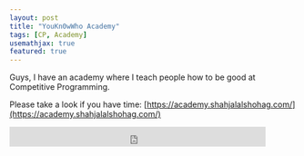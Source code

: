 ```yaml
---
layout: post
title: "YouKn0wWho Academy"
tags: [CP, Academy]
usemathjax: true
featured: true
---
```


Guys, I have an academy where I teach people how to be good at Competitive Programming. 

Please take a look if you have time: [https://academy.shahjalalshohag.com/](https://academy.shahjalalshohag.com/)


<iframe src="https://www.facebook.com/plugins/like.php?href=https%3A%2F%2Fshahjalalshohag.github.io%2Fnirvana%2F&width=450&layout=standard&action=like&size=small&share=true&height=35&appId" width="450" height="35" style="border:none;overflow:hidden" scrolling="no" frameborder="0" allowfullscreen="true" allow="autoplay; clipboard-write; encrypted-media; picture-in-picture; web-share"></iframe>

<div id="fb-root"></div>
<script async defer crossorigin="anonymous" src="https://connect.facebook.net/en_US/sdk.js#xfbml=1&version=v12.0" nonce="my6ulbt3"></script>

<div class="fb-comments" data-href="https://shahjalalshohag.github.io/death/" data-width="" data-numposts="5"></div>